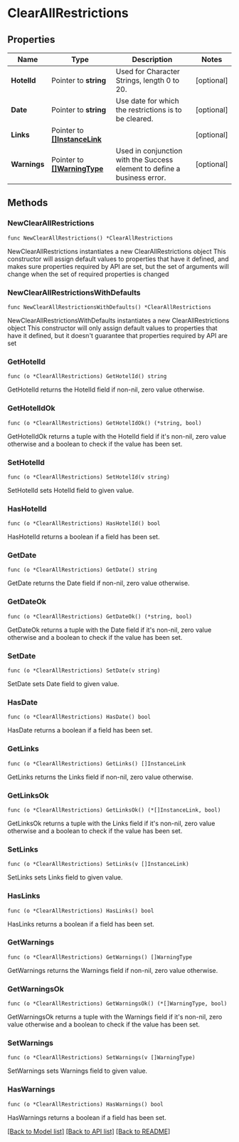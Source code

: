 # ClearAllRestrictions

## Properties

Name | Type | Description | Notes
------------ | ------------- | ------------- | -------------
**HotelId** | Pointer to **string** | Used for Character Strings, length 0 to 20. | [optional] 
**Date** | Pointer to **string** | Use date for which the restrictions is to be cleared. | [optional] 
**Links** | Pointer to [**[]InstanceLink**](InstanceLink.md) |  | [optional] 
**Warnings** | Pointer to [**[]WarningType**](WarningType.md) | Used in conjunction with the Success element to define a business error. | [optional] 

## Methods

### NewClearAllRestrictions

`func NewClearAllRestrictions() *ClearAllRestrictions`

NewClearAllRestrictions instantiates a new ClearAllRestrictions object
This constructor will assign default values to properties that have it defined,
and makes sure properties required by API are set, but the set of arguments
will change when the set of required properties is changed

### NewClearAllRestrictionsWithDefaults

`func NewClearAllRestrictionsWithDefaults() *ClearAllRestrictions`

NewClearAllRestrictionsWithDefaults instantiates a new ClearAllRestrictions object
This constructor will only assign default values to properties that have it defined,
but it doesn't guarantee that properties required by API are set

### GetHotelId

`func (o *ClearAllRestrictions) GetHotelId() string`

GetHotelId returns the HotelId field if non-nil, zero value otherwise.

### GetHotelIdOk

`func (o *ClearAllRestrictions) GetHotelIdOk() (*string, bool)`

GetHotelIdOk returns a tuple with the HotelId field if it's non-nil, zero value otherwise
and a boolean to check if the value has been set.

### SetHotelId

`func (o *ClearAllRestrictions) SetHotelId(v string)`

SetHotelId sets HotelId field to given value.

### HasHotelId

`func (o *ClearAllRestrictions) HasHotelId() bool`

HasHotelId returns a boolean if a field has been set.

### GetDate

`func (o *ClearAllRestrictions) GetDate() string`

GetDate returns the Date field if non-nil, zero value otherwise.

### GetDateOk

`func (o *ClearAllRestrictions) GetDateOk() (*string, bool)`

GetDateOk returns a tuple with the Date field if it's non-nil, zero value otherwise
and a boolean to check if the value has been set.

### SetDate

`func (o *ClearAllRestrictions) SetDate(v string)`

SetDate sets Date field to given value.

### HasDate

`func (o *ClearAllRestrictions) HasDate() bool`

HasDate returns a boolean if a field has been set.

### GetLinks

`func (o *ClearAllRestrictions) GetLinks() []InstanceLink`

GetLinks returns the Links field if non-nil, zero value otherwise.

### GetLinksOk

`func (o *ClearAllRestrictions) GetLinksOk() (*[]InstanceLink, bool)`

GetLinksOk returns a tuple with the Links field if it's non-nil, zero value otherwise
and a boolean to check if the value has been set.

### SetLinks

`func (o *ClearAllRestrictions) SetLinks(v []InstanceLink)`

SetLinks sets Links field to given value.

### HasLinks

`func (o *ClearAllRestrictions) HasLinks() bool`

HasLinks returns a boolean if a field has been set.

### GetWarnings

`func (o *ClearAllRestrictions) GetWarnings() []WarningType`

GetWarnings returns the Warnings field if non-nil, zero value otherwise.

### GetWarningsOk

`func (o *ClearAllRestrictions) GetWarningsOk() (*[]WarningType, bool)`

GetWarningsOk returns a tuple with the Warnings field if it's non-nil, zero value otherwise
and a boolean to check if the value has been set.

### SetWarnings

`func (o *ClearAllRestrictions) SetWarnings(v []WarningType)`

SetWarnings sets Warnings field to given value.

### HasWarnings

`func (o *ClearAllRestrictions) HasWarnings() bool`

HasWarnings returns a boolean if a field has been set.


[[Back to Model list]](../README.md#documentation-for-models) [[Back to API list]](../README.md#documentation-for-api-endpoints) [[Back to README]](../README.md)


